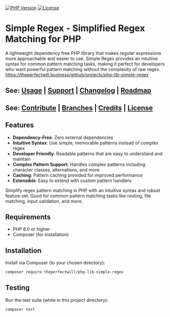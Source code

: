 [![PHP Version](https://img.shields.io/badge/php-%3E%3D8.0-8892BF.svg)](https://php.net/)
[![License](https://img.shields.io/badge/license-MIT-blue.svg)](License)

# Simple Regex - Simplified Regex Matching for PHP

A lightweight dependency free PHP library that makes regular expressions more approachable and easier to use. Simple Regex provides an intuitive syntax for common pattern matching tasks, making it perfect for developers who want powerful pattern matching without the complexity of raw regex. https://theperfectwill.business/github/projects/php-lib-simple-regex

## See: [Usage](Info/Usage.md) | [Support](https://github.com/theperfectwill/php-lib-simple-regex/issues) | [Changelog](Info/Changelog.md) | [Roadmap](Info/Roadmap.md)
## See: [Contribute](Info/Contribute.md) | [Branches](Info/Branches.md) | [Credits](Info/Credits.md) | [License](License)

## Features

- **Dependency-Free**: Zero external dependencies
- **Intuitive Syntax**: Use simple, memorable patterns instead of complex regex
- **Developer Friendly**: Readable patterns that are easy to understand and maintain
- **Complex Pattern Support**: Handles complex patterns including character classes, alternations, and more
- **Caching**: Pattern caching provided for improved performance
- **Extensible**: Easy to extend with custom pattern handlers

Simplify regex pattern matching in PHP with an intuitive syntax and robust feature set. Good for common pattern matching tasks like routing, file matching, input validation, and more.

## Requirements

- PHP 8.0 or higher
- Composer (for installation)

## Installation

Install via Composer (to your chosen directory):

```bash
composer require theperfectwill/php-lib-simple-regex
```

## Testing

Run the test suite (while in this project directory):

```bash
composer test
```

